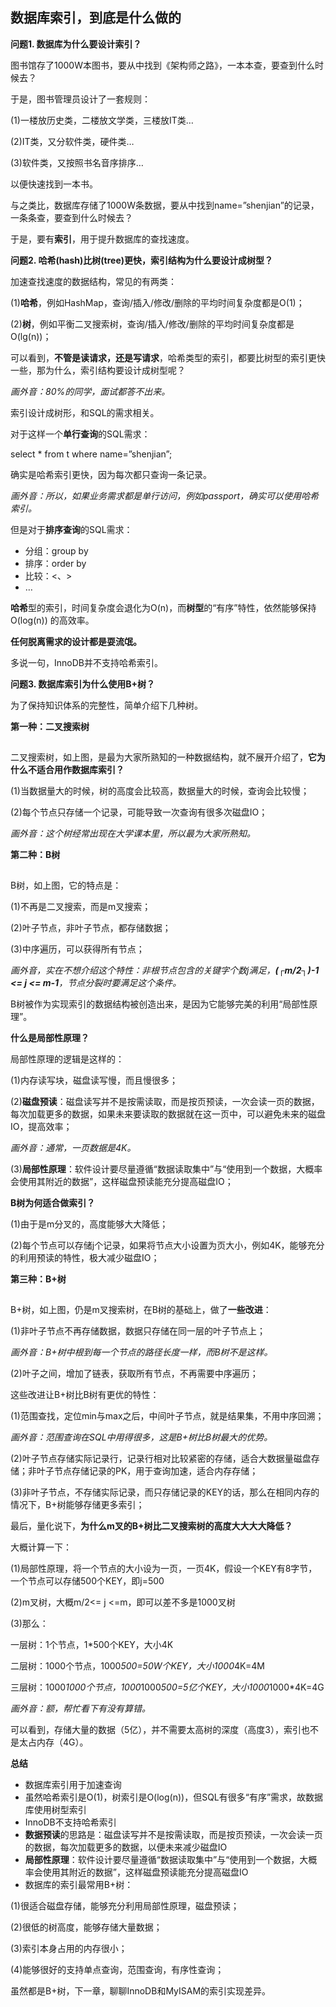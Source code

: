 ## 数据库索引，到底是什么做的



**问题1. 数据库为什么要设计索引？**



图书馆存了1000W本图书，要从中找到《架构师之路》，一本本查，要查到什么时候去？

于是，图书管理员设计了一套规则：

(1)一楼放历史类，二楼放文学类，三楼放IT类…

(2)IT类，又分软件类，硬件类…

(3)软件类，又按照书名音序排序…

以便快速找到一本书。

 

与之类比，数据库存储了1000W条数据，要从中找到name=”shenjian”的记录，一条条查，要查到什么时候去？

于是，要有**索引**，用于提升数据库的查找速度。

 

**问题2. 哈希(hash)比树(tree)更快，索引结构为什么要设计成树型？**



加速查找速度的数据结构，常见的有两类：

(1)**哈希**，例如HashMap，查询/插入/修改/删除的平均时间复杂度都是O(1)；

(2)**树**，例如平衡二叉搜索树，查询/插入/修改/删除的平均时间复杂度都是O(lg(n))；

 

可以看到，**不管是读请求，还是写请求**，哈希类型的索引，都要比树型的索引更快一些，那为什么，索引结构要设计成树型呢？

*画外音：80%的同学，面试都答不出来。*

 

索引设计成树形，和SQL的需求相关。

 

对于这样一个**单行查询**的SQL需求：

select * from t where name=”shenjian”;

确实是哈希索引更快，因为每次都只查询一条记录。

*画外音：所以，如果业务需求都是单行访问，例如passport，确实可以使用哈希索引。*

 

但是对于**排序查询**的SQL需求：

- 分组：group by
- 排序：order by
- 比较：<、>
- …

**哈希**型的索引，时间复杂度会退化为O(n)，而**树型**的“有序”特性，依然能够保持O(log(n)) 的高效率。

 

**任何脱离需求的设计都是耍流氓。**

 

多说一句，InnoDB并不支持哈希索引。

 

**问题3. 数据库索引为什么使用B+树？**

为了保持知识体系的完整性，简单介绍下几种树。

 

**第一种：二叉搜索树**

![img](data:image/gif;base64,iVBORw0KGgoAAAANSUhEUgAAAAEAAAABCAYAAAAfFcSJAAAADUlEQVQImWNgYGBgAAAABQABh6FO1AAAAABJRU5ErkJggg==)

二叉搜索树，如上图，是最为大家所熟知的一种数据结构，就不展开介绍了，**它为什么不适合用作数据库索引？**

(1)当数据量大的时候，树的高度会比较高，数据量大的时候，查询会比较慢；

(2)每个节点只存储一个记录，可能导致一次查询有很多次磁盘IO；

*画外音：这个树经常出现在大学课本里，所以最为大家所熟知。*

 

**第二种：B树**

![img](data:image/gif;base64,iVBORw0KGgoAAAANSUhEUgAAAAEAAAABCAYAAAAfFcSJAAAADUlEQVQImWNgYGBgAAAABQABh6FO1AAAAABJRU5ErkJggg==)

B树，如上图，它的特点是：

(1)不再是二叉搜索，而是m叉搜索；

(2)叶子节点，非叶子节点，都存储数据；

(3)中序遍历，可以获得所有节点；

*画外音，实在不想介绍这个特性：非根节点包含的关键字个数j满足，**(┌m/2┐)-1 <= j <= m-1**，节点分裂时要满足这个条件。*

 

B树被作为实现索引的数据结构被创造出来，是因为它能够完美的利用“局部性原理”。

 

**什么是局部性原理？**

局部性原理的逻辑是这样的：

(1)内存读写块，磁盘读写慢，而且慢很多；



(2)**磁盘预读**：磁盘读写并不是按需读取，而是按页预读，一次会读一页的数据，每次加载更多的数据，如果未来要读取的数据就在这一页中，可以避免未来的磁盘IO，提高效率；

*画外音：通常，一页数据是4K。*



(3)**局部性原理**：软件设计要尽量遵循“数据读取集中”与“使用到一个数据，大概率会使用其附近的数据”，这样磁盘预读能充分提高磁盘IO；

 

**B树为何适合做索引？**

(1)由于是m分叉的，高度能够大大降低；

(2)每个节点可以存储j个记录，如果将节点大小设置为页大小，例如4K，能够充分的利用预读的特性，极大减少磁盘IO；

 

**第三种：B+树**

![img](data:image/gif;base64,iVBORw0KGgoAAAANSUhEUgAAAAEAAAABCAYAAAAfFcSJAAAADUlEQVQImWNgYGBgAAAABQABh6FO1AAAAABJRU5ErkJggg==)

B+树，如上图，仍是m叉搜索树，在B树的基础上，做了**一些改进**：

(1)非叶子节点不再存储数据，数据只存储在同一层的叶子节点上；

*画外音：B+树中根到每一个节点的路径长度一样，而B树不是这样。*



(2)叶子之间，增加了链表，获取所有节点，不再需要中序遍历；

 

这些改进让B+树比B树有更优的特性：

(1)范围查找，定位min与max之后，中间叶子节点，就是结果集，不用中序回溯；

*画外音：范围查询在SQL中用得很多，这是B+树比B树最大的优势。*



(2)叶子节点存储实际记录行，记录行相对比较紧密的存储，适合大数据量磁盘存储；非叶子节点存储记录的PK，用于查询加速，适合内存存储；



(3)非叶子节点，不存储实际记录，而只存储记录的KEY的话，那么在相同内存的情况下，B+树能够存储更多索引；

 

最后，量化说下，**为什么m叉的B+树比二叉搜索树的高度大大大大降低？**

大概计算一下：

(1)局部性原理，将一个节点的大小设为一页，一页4K，假设一个KEY有8字节，一个节点可以存储500个KEY，即j=500

(2)m叉树，大概m/2<= j <=m，即可以差不多是1000叉树

(3)那么：

一层树：1个节点，1*500个KEY，大小4K

二层树：1000个节点，1000*500=50W个KEY，大小1000*4K=4M

三层树：1000*1000个节点，1000*1000*500=5亿个KEY，大小1000*1000*4K=4G

*画外音：额，帮忙看下有没有算错。*



可以看到，存储大量的数据（5亿），并不需要太高树的深度（高度3），索引也不是太占内存（4G）。



**总结**

- 数据库索引用于加速查询
- 虽然哈希索引是O(1)，树索引是O(log(n))，但SQL有很多“有序”需求，故数据库使用树型索引
- InnoDB不支持哈希索引
- **数据预读**的思路是：磁盘读写并不是按需读取，而是按页预读，一次会读一页的数据，每次加载更多的数据，以便未来减少磁盘IO
- **局部性原理**：软件设计要尽量遵循“数据读取集中”与“使用到一个数据，大概率会使用其附近的数据”，这样磁盘预读能充分提高磁盘IO
- 数据库的索引最常用B+树：

(1)很适合磁盘存储，能够充分利用局部性原理，磁盘预读；

(2)很低的树高度，能够存储大量数据；

(3)索引本身占用的内存很小；

(4)能够很好的支持单点查询，范围查询，有序性查询；



虽然都是B+树，下一章，聊聊InnoDB和MyISAM的索引实现差异。